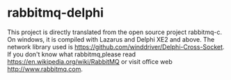 # rabbitmq-delphi
This project is directly translated from the open source project rabbitmq-c. On windows, it is compiled with Lazarus and Delphi XE2 and above. The network library used is https://github.com/winddriver/Delphi-Cross-Socket.
If you don't know what rabbitmq,please read https://en.wikipedia.org/wiki/RabbitMQ or visit office web http://www.rabbitmq.com.
